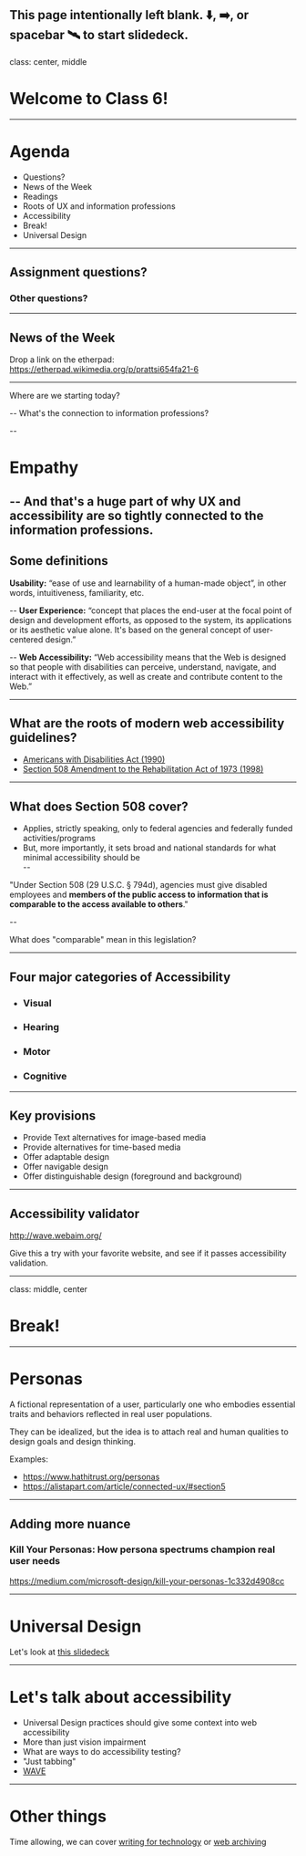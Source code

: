 This page intentionally left blank. ⬇️, ➡️, or spacebar 🛰 to start slidedeck.
---
class: center, middle

# Welcome to Class 6!

---

# Agenda

- Questions?
- News of the Week
- Readings
- Roots of UX and information professions
- Accessibility
- Break!
- Universal Design


---

## Assignment questions?

### Other questions?

---

## News of the Week

Drop a link on the etherpad:
<https://etherpad.wikimedia.org/p/prattsi654fa21-6>

---

Where are we starting today?  

--
What's the connection to information professions? 

--

# Empathy

--
And that's a huge part of why UX and accessibility are so tightly connected to the information professions. 
---
## Some definitions 

**Usability:** “ease of use and learnability of a human-made object”, in other words, intuitiveness, familiarity, etc.  
  
--
**User Experience:** “concept that places the end-user at the focal point of design and development efforts, as opposed to the system, its applications or its aesthetic value alone. It's based on the general concept of user-centered design.”  

--
**Web Accessibility:** “Web accessibility means that the Web is designed so that people with disabilities can perceive, understand, navigate, and interact with it effectively, as well as create and contribute content to the Web.”

---

## What are the roots of modern web accessibility guidelines? 

- [Americans with Disabilities Act (1990)](https://en.wikipedia.org/wiki/Americans_with_Disabilities_Act_of_1990)
- [Section 508 Amendment to the Rehabilitation Act of 1973 (1998)](https://en.wikipedia.org/wiki/Section_508_Amendment_to_the_Rehabilitation_Act_of_1973)


---

## What does Section 508 cover?

- Applies, strictly speaking, only to federal agencies and federally funded activities/programs
- But, more importantly, it sets broad and national standards for what minimal accessibility should be  
--
  

"Under Section 508 (29 U.S.C. § 794d), agencies must give disabled employees and **members of the public access to information that is comparable to the access available to others**."  

--
  
What does "comparable" mean in this legislation?  

---

## Four major categories of Accessibility
- ### Visual
- ### Hearing
- ### Motor 
- ### Cognitive


---

## Key provisions
- Provide Text alternatives for image-based media
- Provide alternatives for time-based media
- Offer adaptable design
- Offer navigable design
- Offer distinguishable design (foreground and background)

---

## Accessibility validator

<http://wave.webaim.org/>


Give this a try with your favorite website, and see if it passes accessibility validation. 


---
class: middle, center

# Break!

---
# Personas

A fictional representation of a user, particularly one who embodies essential traits and behaviors reflected in real user populations.  

They can be idealized, but the idea is to attach real and human qualities to design goals and design thinking.

Examples: 
- <https://www.hathitrust.org/personas>
- <https://alistapart.com/article/connected-ux/#section5>

---

## Adding more nuance

### Kill Your Personas: How persona spectrums champion real user needs

<https://medium.com/microsoft-design/kill-your-personas-1c332d4908cc>

---
# Universal Design

Let's look at [this slidedeck](https://training.ashleyblewer.com/presentations/universal-design.html#1)

---
# Let's talk about accessibility

- Universal Design practices should give some context into web accessibility
- More than just vision impairment
- What are ways to do accessibility testing?
- "Just tabbing"
- [WAVE](https://wave.webaim.org/)

---
# Other things

Time allowing, we can cover [writing for technology](https://training.ashleyblewer.com/presentations/technical-writing.html#1) or [web archiving](https://training.ashleyblewer.com/presentations/web-archiving.html#1)
